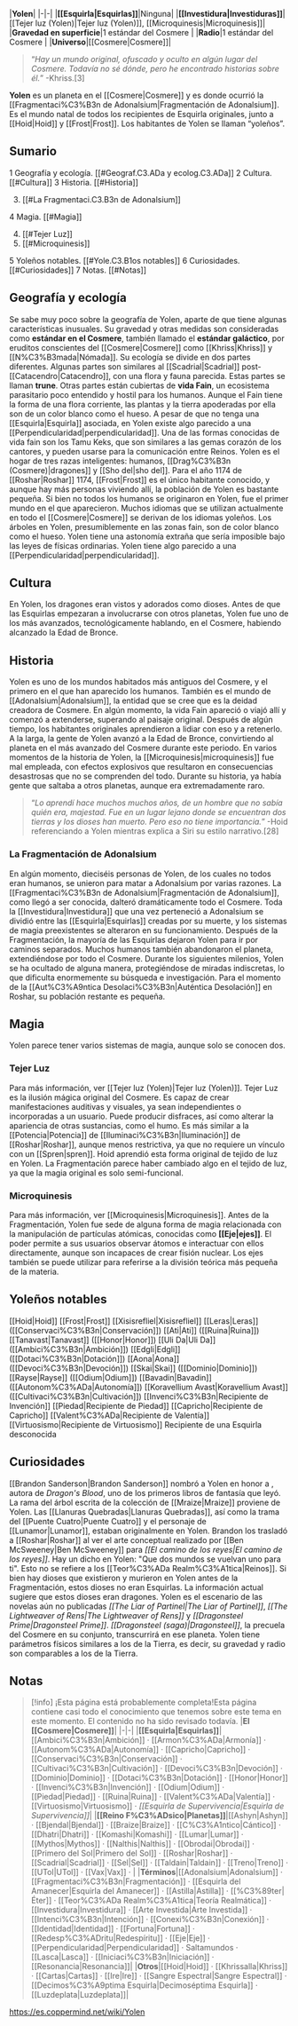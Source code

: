 


|**Yolen**|
|-|-|
|**[[Esquirla\|Esquirlas]]**|Ninguna|
|**[[Investidura\|Investiduras]]**|[[Tejer luz (Yolen)\|Tejer luz (Yolen)]], [[Microquinesis\|Microquinesis]]|
|**Gravedad en superficie**|1 estándar del Cosmere |
|**Radio**|1 estándar del Cosmere |
|**Universo**|[[Cosmere\|Cosmere]]|

>“*Hay un mundo original, ofuscado y oculto en algún lugar del Cosmere. Todavía no sé dónde, pero he encontrado historias sobre él.*”
\-Khriss.[3]


**Yolen** es un planeta en el [[Cosmere\|Cosmere]] y es donde ocurrió la [[Fragmentaci%C3%B3n de Adonalsium\|Fragmentación de Adonalsium]]. Es el mundo natal de todos los recipientes de Esquirla originales, junto a [[Hoid\|Hoid]] y [[Frost\|Frost]]. Los habitantes de Yolen se llaman “yoleños”.

## Sumario

1 Geografía y ecología. [[#Geograf.C3.ADa y ecolog.C3.ADa]] 
2 Cultura. [[#Cultura]] 
3 Historia. [[#Historia]] 

3. [[#La Fragmentaci.C3.B3n de Adonalsium]] 


4 Magia. [[#Magia]] 

4. [[#Tejer Luz]] 
4. [[#Microquinesis]] 


5 Yoleños notables. [[#Yole.C3.B1os notables]] 
6 Curiosidades. [[#Curiosidades]] 
7 Notas. [[#Notas]] 


## Geografía y ecología
Se sabe muy poco sobre la geografía de Yolen, aparte de que tiene algunas características inusuales. Su gravedad y otras medidas son consideradas como **estándar en el Cosmere**, también llamado el **estándar galáctico**, por eruditos conscientes del [[Cosmere\|Cosmere]] como [[Khriss\|Khriss]] y [[N%C3%B3mada\|Nómada]]. Su ecología se divide en dos partes diferentes. Algunas partes son similares al [[Scadrial\|Scadrial]] post-[[Catacendro\|Catacendro]], con una flora y fauna parecida. Estas partes se llaman **trune**. Otras partes están cubiertas de **vida Fain**, un ecosistema parasitario poco entendido y hostil para los humanos. Aunque el Fain tiene la forma de una flora corriente, las plantas y la tierra apoderadas por ella son de un color blanco como el hueso. A pesar de que no tenga una [[Esquirla\|Esquirla]] asociada, en Yolen existe algo parecido a una [[Perpendicularidad\|perpendicularidad]].
Una de las formas conocidas de vida fain son los Tamu Keks, que son similares a las gemas corazón de los cantores, y pueden usarse para la comunicación entre Reinos. 
Yolen es el hogar de tres razas inteligentes: humanos, [[Drag%C3%B3n (Cosmere)\|dragones]] y [[Sho del\|sho del]]. Para el año 1174 de [[Roshar\|Roshar]] 1174, [[Frost\|Frost]] es el único habitante conocido, y aunque hay más personas viviendo allí, la población de Yolen es bastante pequeña. Si bien no todos los humanos se originaron en Yolen, fue el primer mundo en el que aparecieron. Muchos idiomas que se utilizan actualmente en todo el [[Cosmere\|Cosmere]] se derivan de los idiomas yoleños.
Los árboles en Yolen, presumiblemente en las zonas fain, son de color blanco como el hueso.
Yolen tiene una astonomía extraña que sería imposible bajo las leyes de físicas ordinarias.
Yolen tiene algo parecido a una [[Perpendicularidad\|perpendicularidad]].

## Cultura
En Yolen, los dragones eran vistos y adorados como dioses. Antes de que las Esquirlas empezaran a involucrarse con otros planetas, Yolen fue uno de los más avanzados, tecnológicamente hablando, en el Cosmere, habiendo alcanzado la Edad de Bronce.

## Historia
Yolen es uno de los mundos habitados más antiguos del Cosmere, y el primero en el que han aparecido los humanos. También es el mundo de [[Adonalsium\|Adonalsium]], la entidad que se cree que es la deidad creadora de Cosmere. En algún momento, la vida Fain apareció o viajó allí y comenzó a extenderse, superando al paisaje original. Después de algún tiempo, los habitantes originales aprendieron a lidiar con eso y a retenerlo.
A la larga, la gente de Yolen avanzó a la Edad de Bronce, convirtiendo al planeta en el más avanzado del Cosmere durante este periodo.
En varios momentos de la historia de Yolen, la [[Microquinesis\|microquinesis]] fue mal empleada, con efectos explosivos que resultaron en consecuencias desastrosas que no se comprenden del todo.
Durante su historia, ya había gente que saltaba a otros planetas, aunque era extremadamente raro.

>“*Lo aprendí hace muchos muchos años, de un hombre que no sabía quién era, majestad. Fue en un lugar lejano donde se encuentran dos tierras y los dioses han muerto. Pero eso no tiene importancia.*”
\-Hoid referenciando a Yolen mientras explica a Siri su estilo narrativo.[28]

### La Fragmentación de Adonalsium
En algún momento, dieciséis personas de Yolen, de los cuales no todos eran humanos, se unieron para matar a Adonalsium por varias razones. La [[Fragmentaci%C3%B3n de Adonalsium\|Fragmentación de Adonalsium]], como llegó a ser conocida, dalteró dramáticamente todo el Cosmere. Toda la [[Investidura\|Investidura]] que una vez perteneció a Adonalsium se dividió entre las [[Esquirla\|Esquirlas]] creadas por su muerte, y los sistemas de magia preexistentes se alteraron en su funcionamiento.
Después de la Fragmentación, la mayoría de las Esquirlas dejaron Yolen para ir por caminos separados. Muchos humanos también abandonaron el planeta, extendiéndose por todo el Cosmere. Durante los siguientes milenios, Yolen se ha ocultado de alguna manera, protegiéndose de miradas indiscretas, lo que dificulta enormemente su búsqueda e investigación. Para el momento de la [[Aut%C3%A9ntica Desolaci%C3%B3n\|Auténtica Desolación]] en Roshar, su población restante es pequeña.

## Magia
Yolen parece tener varios sistemas de magia, aunque solo se conocen dos.

### Tejer Luz
Para más información, ver [[Tejer luz (Yolen)\|Tejer luz (Yolen)]].
Tejer Luz es la ilusión mágica original del Cosmere. Es capaz de crear manifestaciones auditivas y visuales, ya sean independientes o incorporadas a un usuario. Puede producir disfraces, así como alterar la apariencia de otras sustancias, como el humo. Es más similar a la [[Potencia\|Potencia]] de [[Iluminaci%C3%B3n\|Iluminación]] de [[Roshar\|Roshar]], aunque menos restrictiva, ya que no requiere un vínculo con un [[Spren\|spren]]. Hoid aprendió esta forma original de tejido de luz en Yolen.
La Fragmentación parece haber cambiado algo en el tejido de luz, ya que la magia original es solo semi-funcional.

### Microquinesis
Para más información, ver [[Microquinesis\|Microquinesis]].
Antes de la Fragmentación, Yolen fue sede de alguna forma de magia relacionada con la manipulación de partículas atómicas, conocidas como **[[Eje\|ejes]]**. El poder permite a sus usuarios observar átomos e interactuar con ellos directamente, aunque son incapaces de crear fisión nuclear. Los ejes también se puede utilizar para referirse a la división teórica más pequeña de la materia.

## Yoleños notables

[[Hoid\|Hoid]]
[[Frost\|Frost]]
[[Xisisrefliel\|Xisisrefliel]]
[[Leras\|Leras]] ([[Conservaci%C3%B3n\|Conservación]])
[[Ati\|Ati]] ([[Ruina\|Ruina]])
[[Tanavast\|Tanavast]] ([[Honor\|Honor]])
[[Uli Da\|Uli Da]] ([[Ambici%C3%B3n\|Ambición]])
[[Edgli\|Edgli]] ([[Dotaci%C3%B3n\|Dotación]])
[[Aona\|Aona]] ([[Devoci%C3%B3n\|Devoción]])
[[Skai\|Skai]] ([[Dominio\|Dominio]])
[[Rayse\|Rayse]] ([[Odium\|Odium]])
[[Bavadin\|Bavadin]] ([[Autonom%C3%ADa\|Autonomía]])
[[Koravellium Avast\|Koravellium Avast]] ([[Cultivaci%C3%B3n\|Cultivación]])
[[Invenci%C3%B3n\|Recipiente de Invención]]
[[Piedad\|Recipiente de Piedad]]
[[Capricho\|Recipiente de Capricho]]
[[Valent%C3%ADa\|Recipiente de Valentía]]
[[Virtuosismo\|Recipiente de Virtuosismo]]
Recipiente de una Esquirla desconocida

## Curiosidades
[[Brandon Sanderson\|Brandon Sanderson]] nombró a Yolen en honor a , autora de *Dragon's Blood*, uno de los primeros libros de fantasía que leyó.
La rama del árbol escrita de la colección de [[Mraize\|Mraize]] proviene de Yolen.
Las [[Llanuras Quebradas\|Llanuras Quebradas]], así como la trama del [[Puente Cuatro\|Puente Cuatro]] y el personaje de [[Lunamor\|Lunamor]], estaban originalmente en Yolen. Brandon los trasladó a [[Roshar\|Roshar]] al ver el arte conceptual realizado por [[Ben McSweeney\|Ben McSweeney]] para *[[El camino de los reyes\|El camino de los reyes]]*.
Hay un dicho en Yolen: "Que dos mundos se vuelvan uno para ti". Esto no se refiere a los [[Teor%C3%ADa Realm%C3%A1tica\|Reinos]].
Si bien hay dioses que existieron y murieron en Yolen antes de la Fragmentación, estos dioses no eran Esquirlas. La información actual sugiere que estos dioses eran dragones.
Yolen es el escenario de las novelas aún no publicadas *[[The Liar of Partinel\|The Liar of Partinel]]*, *[[The Lightweaver of Rens\|The Lightweaver of Rens]]* y *[[Dragonsteel Prime\|Dragonsteel Prime]]*. *[[Dragonsteel (saga)\|Dragonsteel]]*, la precuela del Cosmere en su conjunto, transcurrirá en ese planeta.
Yolen tiene parámetros físicos similares a los de la Tierra, es decir, su gravedad y radio son comparables a los de la Tierra.
## Notas

> [!info] ¡Esta página está probablemente completa!Esta página contiene casi todo el conocimiento que tenemos sobre este tema en este momento.
El contenido no ha sido revisado todavía.
|**El [[Cosmere\|Cosmere]]**|
|-|-|
|**[[Esquirla\|Esquirlas]]**|[[Ambici%C3%B3n\|Ambición]] · [[Armon%C3%ADa\|Armonía]] · [[Autonom%C3%ADa\|Autonomía]] · [[Capricho\|Capricho]] · [[Conservaci%C3%B3n\|Conservación]] · [[Cultivaci%C3%B3n\|Cultivación]] · [[Devoci%C3%B3n\|Devoción]] · [[Dominio\|Dominio]] · [[Dotaci%C3%B3n\|Dotación]] · [[Honor\|Honor]] · [[Invenci%C3%B3n\|Invención]] · [[Odium\|Odium]] · [[Piedad\|Piedad]] · [[Ruina\|Ruina]] · [[Valent%C3%ADa\|Valentía]] · [[Virtuosismo\|Virtuosismo]] · *[[Esquirla de Supervivencia\|Esquirla de Supervivencia]]*|
|**[[Reino F%C3%ADsico\|Planetas]]**|[[Ashyn\|Ashyn]] · [[Bjendal\|Bjendal]] · [[Braize\|Braize]] · [[C%C3%A1ntico\|Cántico]] · [[Dhatri\|Dhatri]] · [[Komashi\|Komashi]] · [[Lumar\|Lumar]] · [[Mythos\|Mythos]] · [[Nalthis\|Nalthis]] · [[Obrodai\|Obrodai]] · [[Primero del Sol\|Primero del Sol]] · [[Roshar\|Roshar]] · [[Scadrial\|Scadrial]] · [[Sel\|Sel]] · [[Taldain\|Taldain]] · [[Treno\|Treno]] · [[UTol\|UTol]] · [[Vax\|Vax]] · |
|**Términos**|[[Adonalsium\|Adonalsium]] · [[Fragmentaci%C3%B3n\|Fragmentación]] · [[Esquirla del Amanecer\|Esquirla del Amanecer]] · [[Astilla\|Astilla]] · [[%C3%89ter\|Éter]] · [[Teor%C3%ADa Realm%C3%A1tica\|Teoría Realmática]] · [[Investidura\|Investidura]] · [[Arte Investida\|Arte Investida]] · [[Intenci%C3%B3n\|Intención]] · [[Conexi%C3%B3n\|Conexión]] · [[Identidad\|Identidad]] · [[Fortuna\|Fortuna]] · [[Redesp%C3%ADritu\|Redespíritu]] · [[Eje\|Eje]] · [[Perpendicularidad\|Perpendicularidad]] · Saltamundos · [[Lasca\|Lasca]] · [[Iniciaci%C3%B3n\|Iniciación]] · [[Resonancia\|Resonancia]]|
|**Otros**|[[Hoid\|Hoid]] · [[Khrissalla\|Khriss]] · [[Cartas\|Cartas]] · [[Ire\|Ire]] · [[Sangre Espectral\|Sangre Espectral]] · [[Decimos%C3%A9ptima Esquirla\|Decimoséptima Esquirla]] · [[Luzdeplata\|Luzdeplata]]|



https://es.coppermind.net/wiki/Yolen